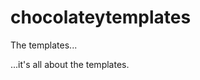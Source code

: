 chocolateytemplates
===================

The templates...
  
  
  
  
  
...it's all about the templates.